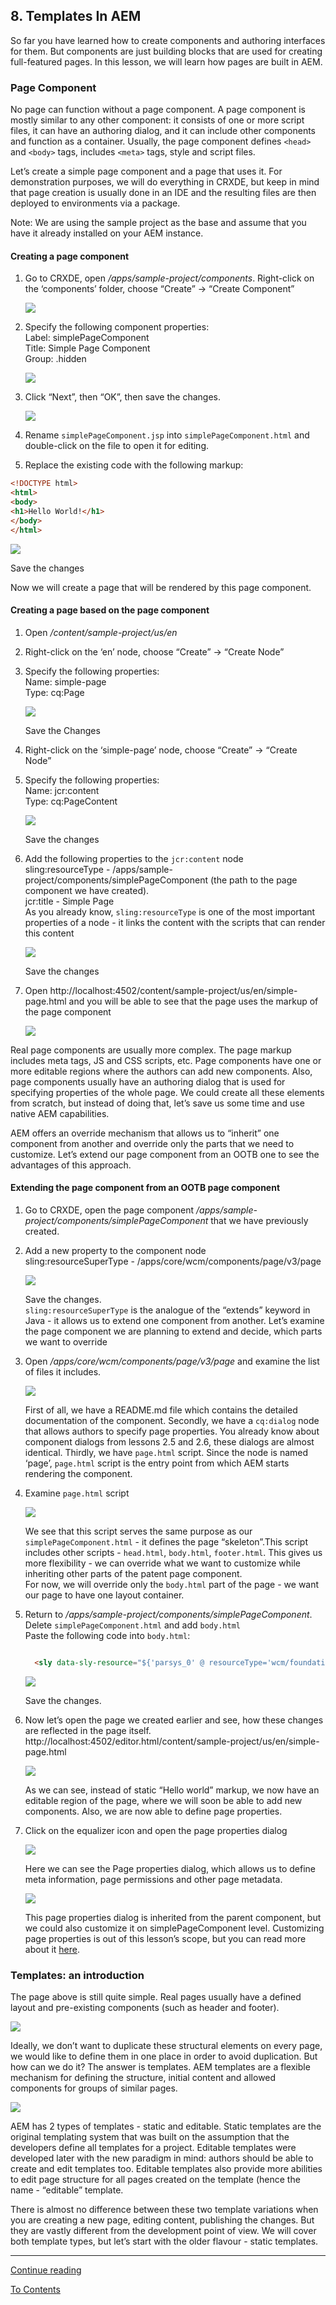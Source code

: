 ## 8. Templates In AEM

So far you have learned how to create components and authoring interfaces for them. But components are just building blocks that are used for creating full-featured pages. In this lesson, we will learn how pages are built in AEM.

### Page Component

No page can function without a page component. A page component is mostly similar to any other component: it consists of one or more script files, it can have an authoring dialog, and it can include other components and function as a container. Usually, the page component defines `<head>` and `<body>` tags, includes `<meta>` tags, style and script files.

Let’s create a simple page component and a page that uses it. For demonstration purposes, we will do everything in CRXDE, but keep in mind that page creation is usually done in an IDE and the resulting files are then deployed to environments via a package.

Note: We are using the sample project as the base and assume that you have it already installed on your AEM instance.

#### Creating a page component

1. Go to CRXDE, open _/apps/sample-project/components_. Right-click on the ‘components’ folder, choose “Create” -> “Create Component”
   
   ![](./img/creating-page-component-1.png)
2. Specify the following component properties:  
   Label: simplePageComponent  
   Title: Simple Page Component  
   Group: .hidden

   ![](./img/creating-page-component-2.png)
3. Click “Next”, then “OK”, then save the changes.
 
   ![](./img/creating-page-component-3.png)
4. Rename `simplePageComponent.jsp` into `simplePageComponent.html` and double-click on the file to open it for editing.
5. Replace the existing code with the following markup:

```html
<!DOCTYPE html>
<html>
<body>
<h1>Hello World!</h1>
</body>
</html>
```

![](./img/creating-page-component-4.png)

Save the changes

Now we will create a page that will be rendered by this page component.

#### Creating a page based on the page component

1. Open _/content/sample-project/us/en_
2. Right-click on the ‘en’ node, choose “Create” -> “Create Node”
3. Specify the following properties:  
   Name: simple-page  
   Type: cq:Page
   
   ![](./img/creating-page-1.png)  

   Save the Changes
4. Right-click on the ‘simple-page’ node, choose “Create” -> “Create Node”
5. Specify the following properties:  
   Name: jcr:content  
   Type: cq:PageContent  

   ![](./img/creating-page-2.png)  

   Save the changes
6. Add the following properties to the `jcr:content` node  
   sling:resourceType - /apps/sample-project/components/simplePageComponent (the path to the page component we have created).  
   jcr:title - Simple Page  
   As you already know, `sling:resourceType` is one of the most important properties of a node - it links the content with the scripts that can render this content  

   ![](./img/creating-page-3.png)

   Save the changes
7. Open http://localhost:4502/content/sample-project/us/en/simple-page.html and you will be able to see that the page uses the markup of the page component  

   ![](./img/creating-page-4.png)

Real page components are usually more complex. The page markup includes meta tags, JS and CSS scripts, etc. Page components have one or more editable regions where the authors can add new components. Also, page components usually have an authoring dialog that is used for specifying properties of the whole page. We could create all these elements from scratch, but instead of doing that, let’s save us some time and use native AEM capabilities.

AEM offers an override mechanism that allows us to “inherit” one component from another and override only the parts that we need to customize. Let’s extend our page component from an OOTB one to see the advantages of this approach.

#### Extending the page component from an OOTB page component

1. Go to CRXDE, open the page component _/apps/sample-project/components/simplePageComponent_ that we have previously created.
2. Add a new property to the component node  
   sling:resourceSuperType - /apps/core/wcm/components/page/v3/page  

   ![](./img/extending-page-component-1.png)  

   Save the changes.  
   `sling:resourceSuperType` is the analogue of the “extends” keyword in Java - it allows us to extend one component from another. Let’s examine the page component we are planning to extend and decide, which parts we want to override
3. Open _/apps/core/wcm/components/page/v3/page_ and examine the list of files it includes.  

   ![](./img/extending-page-component-2.png)  

   First of all, we have a README.md file which contains the detailed documentation of the component. Secondly, we have a `cq:dialog` node that allows authors to specify page properties. You already know about component dialogs from lessons 2.5 and 2.6, these dialogs are almost identical. Thirdly, we have `page.html` script. Since the node is named ‘page’, `page.html` script is the entry point from which AEM starts rendering the component.
4. Examine `page.html` script  

   ![](./img/extending-page-component-3.png)  

   We see that this script serves the same purpose as our `simplePageComponent.html` - it defines the page “skeleton”.This script includes other scripts - `head.html`, `body.html`, `footer.html`. This gives us more flexibility - we can override what we want to customize while inheriting other parts of the patent page component.  
   For now, we will override only the `body.html` part of the page - we want our page to have one layout container.
5. Return to _/apps/sample-project/components/simplePageComponent_. Delete `simplePageComponent.html` and add `body.html`   
   Paste the following code into `body.html`:

   ```html
   
     <sly data-sly-resource="${'parsys_0' @ resourceType='wcm/foundation/components/responsivegrid'}"/>
   ```

   ![](./img/extending-page-component-4.png)  

   Save the changes.

6. Now let’s open the page we created earlier and see, how these changes are reflected in the page itself. http://localhost:4502/editor.html/content/sample-project/us/en/simple-page.html
  
   ![](./img/extending-page-component-5.png)

   As we can see, instead of static “Hello world” markup, we now have an editable region of the page, where we will soon be able to add new components. Also, we are now able to define page properties.
7. Click on the equalizer icon and open the page properties dialog  

   ![](./img/extending-page-component-6.png)

   Here we can see the Page properties dialog, which allows us to define meta information, page permissions and other page metadata.

   ![](./img/extending-page-component-7.png)

   This page properties dialog is inherited from the parent component, but we could also customize it on simplePageComponent level. Customizing page properties is out of this lesson’s scope, but you can read more about it [here](https://experienceleague.adobe.com/docs/experience-manager-learn/sites/developing/page-properties-technical-video-develop.html?lang=en).

### Templates: an introduction

The page above is still quite simple. Real pages usually have a defined layout and pre-existing components (such as header and footer).

![](./img/real-page-structure.png)

Ideally, we don’t want to duplicate these structural elements on every page, we would like to define them in one place in order to avoid duplication. But how can we do it? The answer is templates. AEM templates are a flexible mechanism for defining the structure, initial content and allowed components for groups of similar pages.

![](./img/template-to-page.png)

AEM has 2 types of templates - static and editable. Static templates are the original templating system that was built on the assumption that the developers define all templates for a project. Editable templates were developed later with the new paradigm in mind: authors should be able to create and edit templates too. Editable templates also provide more abilities to edit page structure for all pages created on the template (hence the name - “editable” template.

There is almost no difference between these two template variations when you are creating a new page, editing content, publishing the changes. But they are vastly different from the development point of view. We will cover both template types, but let’s start with the older flavour - static templates.

---

[Continue reading](part2.md)

[To Contents](../../../README.md)

